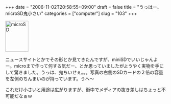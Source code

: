 +++
date = "2006-11-02T20:58:55+09:00"
draft = false
title = "うっはー、microSD鬼小さい"
categories = ["computer"]
slug = "103"
+++

<a href="/images/2006/11/P1000001.JPG" rel="lightbox"  ><img src="/images/2006/11/P1000001.JPG" alt="microSD" title="microSD" width="72" height="96" border="0" /></a>

ニュースサイトとかでその形とか見てきたんですが、miniSDでいいじゃんよー。microまで作って何する気だー、とか思っていましたがようやく実物を手にして驚きました。うっは、鬼ちいせぇ。。。写真の右側のSDカードの２倍の容量を左側のちんまいのが持っています。うへ〜

これだけ小さいと用途は広がりますが、街中でメディアの抜き差しはちょっと不可能だなぁｗ
